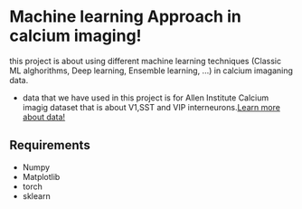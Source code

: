 # Machine learning Approach in calcium imaging!
this project is about using different machine learning techniques (Classic ML alghorithms, Deep learning, Ensemble learning, ...) in calcium imaganing data. 
- data that we have used in this project is for Allen Institute Calcium imagig dataset that is about V1,SST and VIP interneurons.[Learn more about data!](https://compneuro.neuromatch.io/projects/neurons/README.html)
## Requirements
* Numpy
* Matplotlib
* torch
* sklearn
